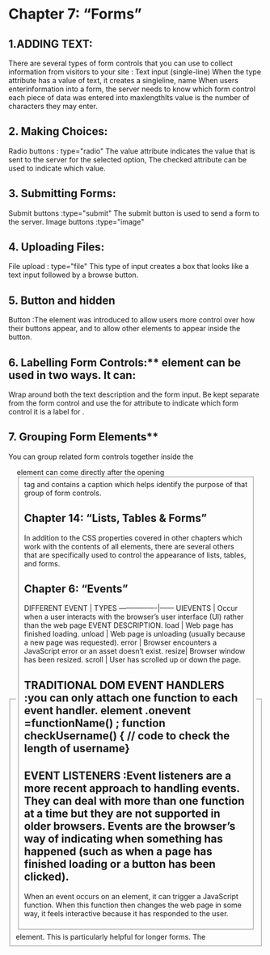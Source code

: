 # Chapter 7: “Forms”

## **1.ADDING TEXT:**
There are several types of form controls that you can use to collect information from visitors to your site :
Text input (single-line) When the type attribute has a value of text, it creates a singleline,
name When users enterinformation into a form,
the server needs to know which form control each piece of data was entered into 
maxlengthIts value is the number of characters they may enter. 

## 2. Making Choices:
Radio buttons : type="radio" The value attribute indicates the value that is sent to
the server for the selected option, The checked attribute can be used to indicate which value.

## 3. Submitting Forms:
Submit buttons :type="submit" The submit button is used to send a form to the server.
Image buttons :type="image"

## 4. Uploading Files:
File upload : type="file" This type of input creates a box that looks like a text input followed by a browse button.

## 5. Button and hidden
Button :The element was introduced to allow users more control over how their buttons appear, and to allow other elements to appear inside the button.
  
## 6. Labelling Form Controls:** element can be used in two ways. It can:
Wrap around both the text description and the form input.
Be kept separate from the form control and use the for attribute to indicate which form control it is a label for .
  
## 7. Grouping Form Elements**
You can group related form controls together inside the <fieldset> element. This is particularly helpful for longer forms.
The <legend> element can come directly after the opening <fieldset> tag and contains a caption which helps identify the purpose of that group of form controls.

## Chapter 14: “Lists, Tables & Forms”
In addition to the CSS properties covered in other chapters which work with the contents of all elements,
there are several others that are specifically used to control the appearance of lists, tables, and forms.
  
## Chapter 6: “Events”
DIFFERENT EVENT | TYPES —————-|—— UIEVENTS | Occur when a user interacts with the browser’s user interface (UI) rather than the web page EVENT DESCRIPTION.
load | Web page has finished loading. unload | Web page is unloading (usually because a new page was requested). error | 
Browser encounters a JavaScript error or an asset doesn’t exist. resize| Browser window has been resized. scroll | User has scrolled up or down the page.

## TRADITIONAL DOM EVENT HANDLERS :you can only attach one function to each event handler. element .onevent =functionName() ; function checkUsername() { // code to check the length of username}
  
## EVENT LISTENERS :Event listeners are a more recent approach to handling events. They can deal with more than one function at a time but they are not supported in older browsers. Events are the browser’s way of indicating when something has happened (such as when a page has finished loading or a button has been clicked).
When an event occurs on an element, it can trigger a JavaScript function. When this function then changes the web page in some way, it feels interactive because
it has responded to the user.
